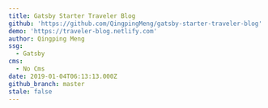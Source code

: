 ```yaml
---
title: Gatsby Starter Traveler Blog
github: 'https://github.com/QingpingMeng/gatsby-starter-traveler-blog'
demo: 'https://traveler-blog.netlify.com'
author: Qingping Meng
ssg:
  - Gatsby
cms:
  - No Cms
date: 2019-01-04T06:13:13.000Z
github_branch: master
stale: false
---
```

